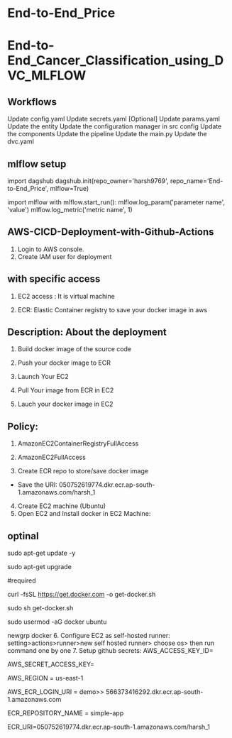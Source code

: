 # End-to-End_Price

# End-to-End_Cancer_Classification_using_DVC_MLFLOW

## Workflows

Update config.yaml
Update secrets.yaml [Optional]
Update params.yaml
Update the entity
Update the configuration manager in src config
Update the components
Update the pipeline
Update the main.py
Update the dvc.yaml


## mlflow setup

import dagshub
dagshub.init(repo_owner='harsh9769', repo_name='End-to-End_Price', mlflow=True)

import mlflow
with mlflow.start_run():
  mlflow.log_param('parameter name', 'value')
  mlflow.log_metric('metric name', 1)


## AWS-CICD-Deployment-with-Github-Actions
1. Login to AWS console.
2. Create IAM user for deployment
## with specific access

1. EC2 access : It is virtual machine

2. ECR: Elastic Container registry to save your docker image in aws


## Description: About the deployment

1. Build docker image of the source code

2. Push your docker image to ECR

3. Launch Your EC2 

4. Pull Your image from ECR in EC2

5. Lauch your docker image in EC2

## Policy:

1. AmazonEC2ContainerRegistryFullAccess

2. AmazonEC2FullAccess
3. Create ECR repo to store/save docker image
- Save the URI: 050752619774.dkr.ecr.ap-south-1.amazonaws.com/harsh_1
4. Create EC2 machine (Ubuntu)
5. Open EC2 and Install docker in EC2 Machine:
## optinal

sudo apt-get update -y
    
sudo apt-get upgrade

#required

curl -fsSL https://get.docker.com -o get-docker.sh

sudo sh get-docker.sh

sudo usermod -aG docker ubuntu

newgrp docker
6. Configure EC2 as self-hosted runner:
setting>actions>runner>new self hosted runner> choose os> then run command one by one
7. Setup github secrets:
AWS_ACCESS_KEY_ID=

AWS_SECRET_ACCESS_KEY=

AWS_REGION = us-east-1

AWS_ECR_LOGIN_URI = demo>>  566373416292.dkr.ecr.ap-south-1.amazonaws.com

ECR_REPOSITORY_NAME = simple-app

ECR_URI=050752619774.dkr.ecr.ap-south-1.amazonaws.com/harsh_1